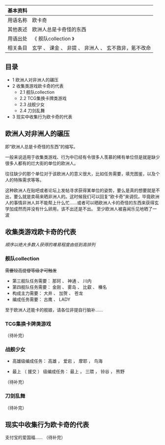 |  **基本资料**  ||
|---|---|
|用语名称  |  欧卡奇   |
|其他表述  |  欧洲人总是卡奇怪的东西   |
|用语出处  |  《  舰队collection  》   |
|相关条目  |  玄学  、  课金  、  非提  、  非洲人  、  玄不救非，氪不改命   |
  
##  目录

  * 1  欧洲人对非洲人的碾压 
  * 2  收集类游戏欧卡奇的代表 
    * 2.1  舰队collection 
    * 2.2  TCG集换卡牌类游戏 
    * 2.3  战舰少女 
    * 2.4  刀剑乱舞 
  * 3  现实中收集行为欧卡奇的代表 

##  欧洲人对非洲人的碾压

即“欧洲人总是卡奇怪的东西”的缩写。

一般来说适用于收集类游戏、行为中已经有令很多人羡慕的稀有单位但是就是缺少很多人都有的烂大街的单位的欧洲人。

往往缺少的那个单位对于该欧洲人的意义很大，比如任务需要，填充图鉴，以及个人的特殊需求等等。

这种欧洲人在贴吧或者论坛上发帖寻求获得某单位的姿势，要么是真的想要就是不出，要么就是卖萌来晒非洲人的。这时候我们可以回复“欧卡奇”来调侃，毕竟欧洲人的事情非洲人并不能帮上什么忙……或者可以晒欧洲人卡的奇怪的东西来获得玄学加成然而并没有什么卵用，该不出还是不出。
至少欧洲人被喜闻乐见地晒了一波

##  收集类游戏欧卡奇的代表

_顺序以绝大多数人获得的难易程度由低到高排列_

###  舰队collection

~~需要较高提督等级才可触发~~

  * 第三舰队任务需要：  那珂  、  神通  、  川内 
  * 第四舰队任务需要：  金刚  、  雾岛  、  比叡  、  榛名 
  * 构成主力需要：  大井  、  加贺  、  苍龙 
  * 编成任务需要：  古鹰  、  LADY 

至于欧洲人还能卡的舰娘，请各位非提自行脑补……

###  TCG集换卡牌类游戏

（待补完）

###  战舰少女

  * 高雄级编成任务：  高雄  ，  爱宕  ，  摩耶  ，  鸟海 

  * 最上  （  援交  ）  级编成任务：  最上  ，  三隈  ，  铃谷  ，  熊野 

（待补充）

###  刀剑乱舞

（待补完）

##  现实中收集行为欧卡奇的代表

支付宝的爱国福…… （待补完）

